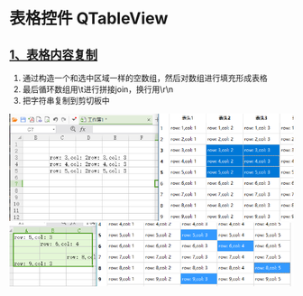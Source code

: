 # 表格控件 QTableView

## [1、表格内容复制](表格内容复制.py)

1. 通过构造一个和选中区域一样的空数组，然后对数组进行填充形成表格
1. 最后循环数组用\t进行拼接join，换行用\r\n
1. 把字符串复制到剪切板中

![截图](ScreenShot/表格内容复制1.png)![截图](ScreenShot/表格内容复制2.png)

